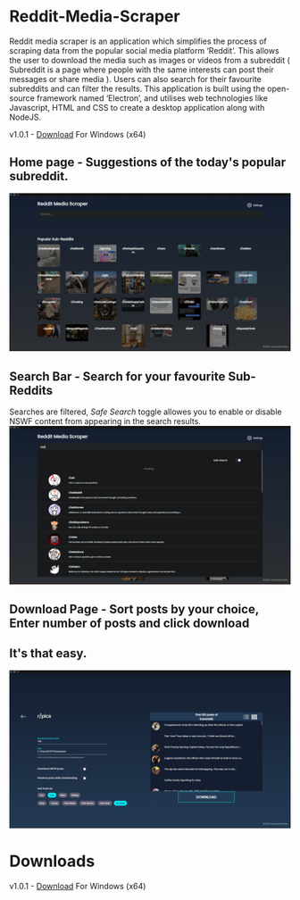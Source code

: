 # Reddit-Media-Scraper

Reddit media scraper is an application which simplifies the process of scraping data from the popular social media platform ‘Reddit’. This allows the user to download the media such as images or videos from a subreddit ( Subreddit is a page where people with the same interests can post their messages or share media ). Users can also search for their favourite subreddits and can filter the results. This application is built using the open-source framework named ‘Electron’, and utilises web technologies like Javascript, HTML and CSS to create a desktop application along with NodeJS.

v1.0.1 - [Download](https://drive.google.com/file/d/1f7kegw85uXIPK_wTj5guK37wZhsgCYGf/view?usp=sharing) For Windows (x64)

## Home page - Suggestions of the today's popular subreddit.

![Screenshot of Home page](<./docs/RMS%20(1).png>)

## Search Bar - Search for your favourite Sub-Reddits

Searches are filtered, _Safe Search_ toggle allowes you to enable or disable NSWF content from appearing in the search results.
![Screenshot of search bar](<./docs/RMS%20(2).png>)

## Download Page - Sort posts by your choice, Enter number of posts and click download

## It's that easy.

![Screenshot of Download page](<./docs/RMS%20(3).png>)

# Downloads

v1.0.1 - [Download](https://drive.google.com/file/d/1f7kegw85uXIPK_wTj5guK37wZhsgCYGf/view?usp=sharing) For Windows (x64)
